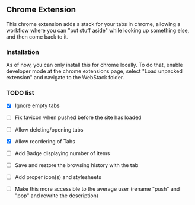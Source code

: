 ## Chrome Extension

This chrome extension adds a stack for your tabs in chrome, allowing a workflow where you can "put stuff aside" while looking up something else, and then come back to it.

### Installation

As of now, you can only install this for chrome locally. To do that, enable developer mode at the chrome extensions page, select "Load unpacked extension" and navigate to the WebStack folder.

### TODO list

- [x] Ignore empty tabs
- [ ] Fix favicon when pushed before the site has loaded
- [ ] Allow deleting/opening tabs
- [x] Allow reordering of Tabs
- [ ] Add Badge displaying number of items
- [ ] Save and restore the browsing history with the tab
- [ ] Add proper icon(s) and stylesheets
- [ ] Make this more accessible to the average user (rename "push" and "pop" and rewrite the description)

